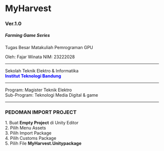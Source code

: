 # MyHarvest
<h3>Ver.1.0</h3>
<h5>Farming Game Series</h5>

Tugas Besar Matakuliah Pemrograman GPU

Oleh: Fajar Winata
NIM: 23222028

<hr/>
Sekolah Teknik Elektro & Informatika<br/>
<b style="color:blue">Institut Teknologi Bandung</b>
<hr/>
<p>
Program: Magister Teknik Elektro<br/>
Sub-Program: Teknologi Media Digital & game
</p>
<hr/>
<h3>PEDOMAN IMPORT PROJECT</h3>
1. Buat <b>Empty Project</b> di Unity Editor<br/>
2. Pilih Menu Assets<br/>
3. Pilih Import Package<br/>
4. Pilih Customs Package<br/>
5. Pilih File <b>MyHarvest.Unitypackage</b>

